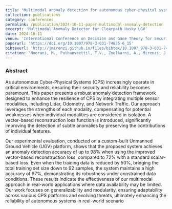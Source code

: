 ```yaml
---
title: "Multimodal anomaly detection for autonomous cyber-physical systems empowering real-world evaluation"
collection: publications
category: conferences
permalink: /publication/2024-10-11-paper-multimodal-anomaly-detection
excerpt: 'Multimodal Anomaly Detector for Clearpath Husky UGV'
date: 2024-10-11
venue: 'International Conference on Decision and Game Theory for Security'
paperurl: 'https://doi.org/10.1007/978-3-031-74835-6_15'
bibtexurl: 'http://jmirenzi.github.io/files/bibtex/10.1007_978-3-031-74835-6_15-citation.bib'
citation: 'Noorani, M., Puthanveettil, T.V., Zoulkarni, A., Mirenzi, J., Grody, C.D., Baras, J.S. (2025). Multimodal Anomaly Detection for Autonomous Cyber-Physical Systems Empowering Real-World Evaluation. In: Sinha, A., Fu, J., Zhu, Q., Zhang, T. (eds) Decision and Game Theory for Security. GameSec 2024. Lecture Notes in Computer Science, vol 14908. Springer, Cham. https://doi.org/10.1007/978-3-031-74835-6_15'
---
```

### Abstract
As autonomous Cyber-Physical Systems (CPS) increasingly operate in critical environments, ensuring their security and reliability becomes paramount. This paper presents a robust anomaly detection framework designed to enhance the resilience of CPS by integrating multiple sensor modalities, including Lidar, Odometry, and Network Traffic. Our approach leverages the strengths of each modality, compensating for potential weaknesses when individual modalities are considered in isolation. A vector-based reconstruction loss function is introduced, significantly improving the detection of subtle anomalies by preserving the contributions of individual features.

Our experimental evaluation, conducted on a custom-built Unmanned Ground Vehicle (UGV) platform, shows that the proposed system achieves an anomaly detection accuracy of up to 98% when using the improved vector-based reconstruction loss, compared to 72% with a standard scalar-based loss. Even when the training data is reduced by 50%, bringing the total training set size down to 92 samples, the system maintains a high accuracy of 97%, demonstrating its robustness under constrained data conditions. These results indicate the effectiveness of our multimodal approach in real-world applications where data availability may be limited. Our work focuses on generalizability and modularity, ensuring adaptability across various CPS platforms and evolving threats, ultimately enhancing the reliability of autonomous systems in real-world scenario
